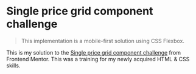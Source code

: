 # Single price grid component challenge
> This implementation is a mobile-first solution using CSS Flexbox.

This is my solution to the [Single price grid component challenge](https://www.frontendmentor.io/challenges/single-price-grid-component-5ce41129d0ff452fec5abbbc) from Frontend Mentor. This was a training for my newly acquired HTML & CSS skills.
